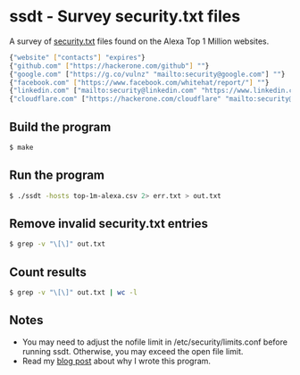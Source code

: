 # ssdt - Survey security.txt files

A survey of [security.txt](https://tools.ietf.org/html/draft-foudil-securitytxt-10) files found on the Alexa Top 1 Million websites.

```bash
{"website" ["contacts"] "expires"}
{"github.com" ["https://hackerone.com/github"] ""}
{"google.com" ["https://g.co/vulnz" "mailto:security@google.com"] ""}
{"facebook.com" ["https://www.facebook.com/whitehat/report/"] ""}
{"linkedin.com" ["mailto:security@linkedin.com" "https://www.linkedin.com/help/linkedin/answer/62924"] ""}
{"cloudflare.com" ["https://hackerone.com/cloudflare" "mailto:security@cloudflare.com" "https://www.cloudflare.com/abuse/"] "sat, 20 mar 2021 13:24:05 -0700"}
```

## Build the program

```bash
$ make
```

## Run the program

```bash
$ ./ssdt -hosts top-1m-alexa.csv 2> err.txt > out.txt
```

## Remove invalid security.txt entries

```bash
$ grep -v "\[\]" out.txt
```

## Count results

```bash
$ grep -v "\[\]" out.txt | wc -l
```
## Notes

  * You may need to adjust the nofile limit in /etc/security/limits.conf before running ssdt. Otherwise, you may exceed the open file limit.
  * Read my [blog post](https://www.go350.com/posts/a-survey-of-security-dot-txt/) about why I wrote this program.
